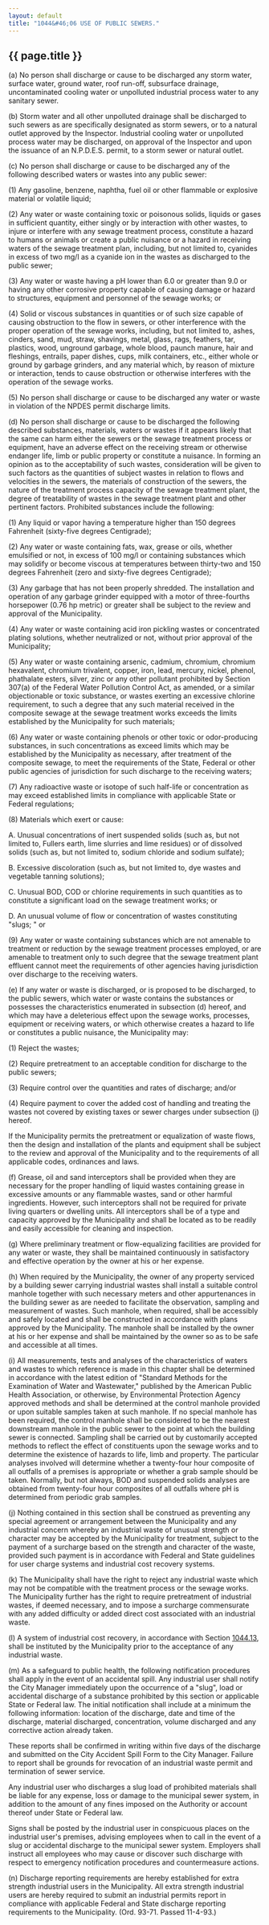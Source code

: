 ```yaml
---
layout: default 
title: "1044&#46;06 USE OF PUBLIC SEWERS."
---
```


{{ page.title }}
----------------

​(a) No person shall discharge or cause to be discharged any storm
water, surface water, ground water, roof run-off, subsurface drainage,
uncontaminated cooling water or unpolluted industrial process water to
any sanitary sewer.

​(b) Storm water and all other unpolluted drainage shall be discharged
to such sewers as are specifically designated as storm sewers, or to a
natural outlet approved by the Inspector. Industrial cooling water or
unpolluted process water may be discharged, on approval of the Inspector
and upon the issuance of an N.P.D.E.S. permit, to a storm sewer or
natural outlet.

​(c) No person shall discharge or cause to be discharged any of the
following described waters or wastes into any public sewer:

​(1) Any gasoline, benzene, naphtha, fuel oil or other flammable or
explosive material or volatile liquid;

​(2) Any water or waste containing toxic or poisonous solids, liquids or
gases in sufficient quantity, either singly or by interaction with other
wastes, to injure or interfere with any sewage treatment process,
constitute a hazard to humans or animals or create a public nuisance or
a hazard in receiving waters of the sewage treatment plan, including,
but not limited to, cyanides in excess of two mg/l as a cyanide ion in
the wastes as discharged to the public sewer;

​(3) Any water or waste having a pH lower than 6.0 or greater than 9.0
or having any other corrosive property capable of causing damage or
hazard to structures, equipment and personnel of the sewage works; or

​(4) Solid or viscous substances in quantities or of such size capable
of causing obstruction to the flow in sewers, or other interference with
the proper operation of the sewage works, including, but not limited to,
ashes, cinders, sand, mud, straw, shavings, metal, glass, rags,
feathers, tar, plastics, wood, unground garbage, whole blood, paunch
manure, hair and fleshings, entrails, paper dishes, cups, milk
containers, etc., either whole or ground by garbage grinders, and any
material which, by reason of mixture or interaction, tends to cause
obstruction or otherwise interferes with the operation of the sewage
works.

​(5) No person shall discharge or cause to be discharged any water or
waste in violation of the NPDES permit discharge limits.

​(d) No person shall discharge or cause to be discharged the following
described substances, materials, waters or wastes if it appears likely
that the same can harm either the sewers or the sewage treatment process
or equipment, have an adverse effect on the receiving stream or
otherwise endanger life, limb or public property or constitute a
nuisance. In forming an opinion as to the acceptability of such wastes,
consideration will be given to such factors as the quantities of subject
wastes in relation to flows and velocities in the sewers, the materials
of construction of the sewers, the nature of the treatment process
capacity of the sewage treatment plant, the degree of treatability of
wastes in the sewage treatment plant and other pertinent factors.
Prohibited substances include the following:

​(1) Any liquid or vapor having a temperature higher than 150 degrees
Fahrenheit (sixty-five degrees Centigrade);

​(2) Any water or waste containing fats, wax, grease or oils, whether
emulsified or not, in excess of 100 mg/l or containing substances which
may solidify or become viscous at temperatures between thirty-two and
150 degrees Fahrenheit (zero and sixty-five degrees Centigrade);

​(3) Any garbage that has not been properly shredded. The installation
and operation of any garbage grinder equipped with a motor of
three-fourths horsepower (0.76 hp metric) or greater shall be subject to
the review and approval of the Municipality.

​(4) Any water or waste containing acid iron pickling wastes or
concentrated plating solutions, whether neutralized or not, without
prior approval of the Municipality;

​(5) Any water or waste containing arsenic, cadmium, chromium, chromium
hexavalent, chromium trivalent, copper, iron, lead, mercury, nickel,
phenol, phathalate esters, silver, zinc or any other pollutant
prohibited by Section 307(a) of the Federal Water Pollution Control Act,
as amended, or a similar objectionable or toxic substance, or wastes
exerting an excessive chlorine requirement, to such a degree that any
such material received in the composite sewage at the sewage treatment
works exceeds the limits established by the Municipality for such
materials;

​(6) Any water or waste containing phenols or other toxic or
odor-producing substances, in such concentrations as exceed limits which
may be established by the Municipality as necessary, after treatment of
the composite sewage, to meet the requirements of the State, Federal or
other public agencies of jurisdiction for such discharge to the
receiving waters;

​(7) Any radioactive waste or isotope of such half-life or concentration
as may exceed established limits in compliance with applicable State or
Federal regulations;

​(8) Materials which exert or cause:

A. Unusual concentrations of inert suspended solids (such as, but not
limited to, Fullers earth, lime slurries and lime residues) or of
dissolved solids (such as, but not limited to, sodium chloride and
sodium sulfate);

B. Excessive discoloration (such as, but not limited to, dye wastes and
vegetable tanning solutions);

C. Unusual BOD, COD or chlorine requirements in such quantities as to
constitute a significant load on the sewage treatment works; or

D. An unusual volume of flow or concentration of wastes constituting
"slugs; " or

​(9) Any water or waste containing substances which are not amenable to
treatment or reduction by the sewage treatment processes employed, or
are amenable to treatment only to such degree that the sewage treatment
plant effluent cannot meet the requirements of other agencies having
jurisdiction over discharge to the receiving waters.

​(e) If any water or waste is discharged, or is proposed to be
discharged, to the public sewers, which water or waste contains the
substances or possesses the characteristics enumerated in subsection (d)
hereof, and which may have a deleterious effect upon the sewage works,
processes, equipment or receiving waters, or which otherwise creates a
hazard to life or constitutes a public nuisance, the Municipality may:

​(1) Reject the wastes;

​(2) Require pretreatment to an acceptable condition for discharge to
the public sewers;

​(3) Require control over the quantities and rates of discharge; and/or

​(4) Require payment to cover the added cost of handling and treating
the wastes not covered by existing taxes or sewer charges under
subsection (j) hereof.

If the Municipality permits the pretreatment or equalization of waste
flows, then the design and installation of the plants and equipment
shall be subject to the review and approval of the Municipality and to
the requirements of all applicable codes, ordinances and laws.

​(f) Grease, oil and sand interceptors shall be provided when they are
necessary for the proper handling of liquid wastes containing grease in
excessive amounts or any flammable wastes, sand or other harmful
ingredients. However, such interceptors shall not be required for
private living quarters or dwelling units. All interceptors shall be of
a type and capacity approved by the Municipality and shall be located as
to be readily and easily accessible for cleaning and inspection.

​(g) Where preliminary treatment or flow-equalizing facilities are
provided for any water or waste, they shall be maintained continuously
in satisfactory and effective operation by the owner at his or her
expense.

​(h) When required by the Municipality, the owner of any property
serviced by a building sewer carrying industrial wastes shall install a
suitable control manhole together with such necessary meters and other
appurtenances in the building sewer as are needed to facilitate the
observation, sampling and measurement of wastes. Such manhole, when
required, shall be accessibly and safely located and shall be
constructed in accordance with plans approved by the Municipality. The
manhole shall be installed by the owner at his or her expense and shall
be maintained by the owner so as to be safe and accessible at all times.

​(i) All measurements, tests and analyses of the characteristics of
waters and wastes to which reference is made in this chapter shall be
determined in accordance with the latest edition of "Standard Methods
for the Examination of Water and Wastewater," published by the American
Public Health Association, or otherwise, by Environmental Protection
Agency approved methods and shall be determined at the control manhole
provided or upon suitable samples taken at such manhole. If no special
manhole has been required, the control manhole shall be considered to be
the nearest downstream manhole in the public sewer to the point at which
the building sewer is connected. Sampling shall be carried out by
customarily accepted methods to reflect the effect of constituents upon
the sewage works and to determine the existence of hazards to life, limb
and property. The particular analyses involved will determine whether a
twenty-four hour composite of all outfalls of a premises is appropriate
or whether a grab sample should be taken. Normally, but not always, BOD
and suspended solids analyses are obtained from twenty-four hour
composites of all outfalls where pH is determined from periodic grab
samples.

​(j) Nothing contained in this section shall be construed as preventing
any special agreement or arrangement between the Municipality and any
industrial concern whereby an industrial waste of unusual strength or
character may be accepted by the Municipality for treatment, subject to
the payment of a surcharge based on the strength and character of the
waste, provided such payment is in accordance with Federal and State
guidelines for user charge systems and industrial cost recovery systems.

​(k) The Municipality shall have the right to reject any industrial
waste which may not be compatible with the treatment process or the
sewage works. The Municipality further has the right to require
pretreatment of industrial wastes, if deemed necessary, and to impose a
surcharge commensurate with any added difficulty or added direct cost
associated with an industrial waste.

​(l) A system of industrial cost recovery, in accordance with Section
[1044.13](44f76a4d.html), shall be instituted by the Municipality prior
to the acceptance of any industrial waste.

​(m) As a safeguard to public health, the following notification
procedures shall apply in the event of an accidental spill. Any
industrial user shall notify the City Manager immediately upon the
occurrence of a "slug", load or accidental discharge of a substance
prohibited by this section or applicable State or Federal law. The
initial notification shall include at a minimum the following
information: location of the discharge, date and time of the discharge,
material discharged, concentration, volume discharged and any corrective
action already taken.

These reports shall be confirmed in writing within five days of the
discharge and submitted on the City Accident Spill Form to the City
Manager. Failure to report shall be grounds for revocation of an
industrial waste permit and termination of sewer service.

Any industrial user who discharges a slug load of prohibited materials
shall be liable for any expense, loss or damage to the municipal sewer
system, in addition to the amount of any fines imposed on the Authority
or account thereof under State or Federal law.

Signs shall be posted by the industrial user in conspicuous places on
the industrial user's premises, advising employees when to call in the
event of a slug or accidental discharge to the municipal sewer system.
Employers shall instruct all employees who may cause or discover such
discharge with respect to emergency notification procedures and
countermeasure actions.

​(n) Discharge reporting requirements are hereby established for extra
strength industrial users in the Municipality. All extra strength
industrial users are hereby required to submit an industrial permits
report in compliance with applicable Federal and State discharge
reporting requirements to the Municipality. (Ord. 93-71. Passed
11-4-93.)
